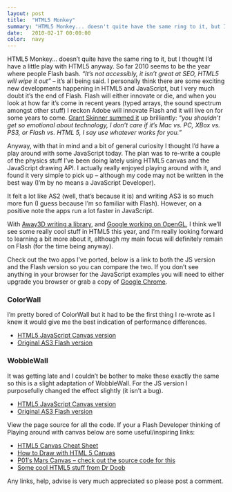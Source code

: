 ```yaml
---
layout: post
title:  "HTML5 Monkey"
summary: "HTML5 Monkey... doesn't quite have the same ring to it, but I thought I'd have a little play with HTML5 anyway"
date:   2010-02-17 00:00:00
color:  navy
---
```


HTML5 Monkey… doesn’t quite have the same ring to it, but I thought I’d have a little play with HTML5 anyway. So far 2010 seems to be the year where people Flash bash. *“It’s not accessibly, it isn’t great at SEO, HTML5 will wipe it out”* – it’s all being said. I personally think there are some exciting new developments happening in HTML5 and JavaScript, but I very much doubt it’s the end of Flash. Flash will either innovate or die, and when you look at how far it’s come in recent years (typed arrays, the sound spectrum amongst other stuff) I reckon Adobe will innovate Flash and it will live on for some years to come. [Grant Skinner summed it](http://www.gskinner.com/blog/archives/2010/02/my_thoughts_on.html) up brilliantly: *“you shouldn’t get so emotional about technology, I don’t care if it’s Mac vs. PC, XBox vs. PS3, or Flash vs. HTML 5, I say use whatever works for you.”*

Anyway, with that in mind and a bit of general curiosity I thought I’d have a play around with some JavaScript today. The plan was to re-write a couple of the physics stuff I’ve been doing lately using HTML5 canvas and the JavaScript drawing API. I actually really enjoyed playing around with it, and found it very simple to pick up – although my code may not be written in the best way (I’m by no means a JavaScript Developer).

It felt a lot like AS2 (well, that’s because it is) and writing AS3 is so much more fun (I guess because I’m so familiar with Flash). However, on a positive note the apps run a lot faster in JavaScript.

With [Away3D writing a library](http://away3d.com/projects-using-away3d/jsaway), and [Google working on OpenGL](http://code.google.com/apis/o3d/), I think we’ll see some really cool stuff in HTML5 this year, and I’m really looking forward to learning a bit more about it, although my main focus will definitely remain on Flash (for the time being anyway).

Check out the two apps I’ve ported, below is a link to both the JS version and the Flash version so you can compare the two. If you don’t see anything in your browser for the JavaScript examples you will need to either upgrade you browser or grab a copy of [Google Chrome](http://www.google.co.uk/chrome).

### ColorWall

I’m pretty bored of ColorWall but it had to be the first thing I re-wrote as I knew it would give me the best indication of performance differences.

- [HTML5 JavaScript Canvas version](http://www.flashmonkey.co.uk/html5/colorwall/)
- [Original AS3 Flash version](http://www.flashmonkey.co.uk/flash/colorwall/)

### WobbleWall

It was getting late and I couldn’t be bother to make these exactly the same so this is a slight adaptation of WobbleWall. For the JS version I purposefully changed the effect slightly (it isn’t a bug).

- [HTML5 JavaScript Canvas version](http://www.flashmonkey.co.uk/html5/wobblewall/)
- [Original AS3 Flash version](http://www.flashmonkey.co.uk/flash/wobblewall/)

View the page source for all the code. If your a Flash Developer thinking of Playing around with canvas below are some useful/inspiring links:

- [HTML5 Canvas Cheat Sheet](http://blog.nihilogic.dk/2009/02/html5-canvas-cheat-sheet.html)
- [How to Draw with HTML 5 Canvas](http://carsonified.com/blog/dev/html-5-dev/how-to-draw-with-html-5-canvas/)
- [P01′s Mars Canvas – check out the source code for this](http://www.p01.org/releases/256b_mars_canvas/)
- [Some cool HTML5 stuff from Dr Doob](http://mrdoob.com/)

Any links, help, advise is very much appreciated so please post a comment.
